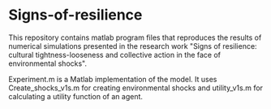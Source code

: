 # Signs-of-resilience
This repository contains matlab program files that reproduces the results of numerical simulations presented in the research work "Signs of resilience: cultural tightness-looseness and collective action in the face of environmental shocks".

Experiment.m is a Matlab implementation of the model. It uses Create_shocks_v1s.m for creating environmental shocks and utility_v1s.m for calculating a utility function of an agent.
